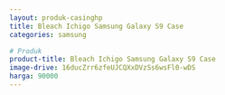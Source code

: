 ```yaml
---
layout: produk-casinghp
title: Bleach Ichigo Samsung Galaxy S9 Case
categories: samsung

# Produk
product-title: Bleach Ichigo Samsung Galaxy S9 Case
image-drive: 16ducZrr6zfeUJCQXxDVzSs6wsFl0-wDS
harga: 90000
---
```

